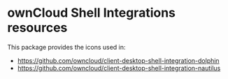 # ownCloud Shell Integrations resources

This package provides the icons used in:

- https://github.com/owncloud/client-desktop-shell-integration-dolphin
- https://github.com/owncloud/client-desktop-shell-integration-nautilus

